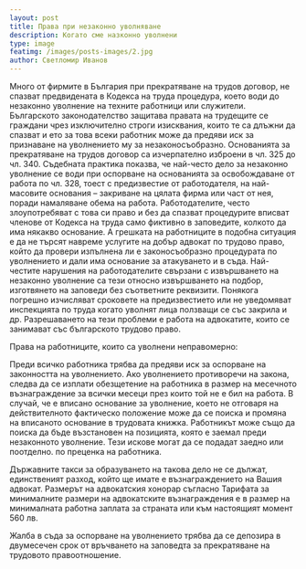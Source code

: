 ```yaml
---
layout: post
title: Права при незаконно уволняване
description: Когато сме назконно уволнени
type: image
featimg: /images/posts-images/2.jpg
author: Светломир Иванов
---
```


<p>Много от фирмите в България при прекратяване на трудов договор, не спазват предвидената в Кодекса на труда процедура, което води до незаконно уволнение на техните работници или служители. Българското законодателство защитава правата на трудещите се граждани чрез изключително строги изисквания, които те са длъжни да спазват и ето за това всеки работник може да предяви иск за признаване на уволнението му за незаконосъобразно.
Основанията за прекратяване на трудов договор са изчерпателно изброени в чл. 325 до чл. 340. Съдебната практика показва, че най-често дело за незаконно уволнение се води при оспорване на основанията за освобождаване от работа по чл. 328, тоест с предизвестие от работодателя, на най-масовите основания – закриване на цялата фирма или част от нея, поради намаляване обема на работа.
Работодателите, често злоупотребяват с това си право и без да спазват процедурите вписват членове от Кодекса на труда само фиктивно в заповедите, колкото да има някакво основание. А грешката на работниците в подобна ситуация е да не търсят навреме услугите на добър адвокат по трудово право, който да провери изпълнена ли е законосъобразно процедурата по уволнението и дали има основание за атакуването и в съда.
Най-честите нарушения на работодателите свързани с извършването на незаконно уволнение са тези относно извършването на подбор, изготвянето на заповеди без съответните реквизити. Понякога погрешно изчисляват сроковете на предизвестието или не уведомяват инспекцията по труда когато уволнят лица ползващи се със закрила и др.
Разрешаването на тези проблеми е работа на адвокатите, които се занимават със българското трудово право.</p>

<p>Права на работниците, които са уволнени неправомерно:</p>
<p>Преди всичко работника трябва да предяви иск за оспорване на законността на уволнението. Ако уволнението противоречи на закона, следва да се изплати обезщетение на работника в размер на месечното възнаграждение за всички месеци през които той не е бил на работа.
В случай, че е вписано основание за уволнение, което не отговаря на действителното фактическо положение може да се поиска и промяна на вписаното основание в трудовата книжка. Работникът може също да поиска да бъде възстановен на позицията, която е заемал преди незаконното уволнение. Тези искове могат да се подадат заедно или поотделно. по преценка на работника.

<p>Държавните такси за образуването на такова дело не се дължат, eдинственият разход, който ще имате е възнаграждението на Вашия адвокат.
Размерът на адвокатския хонорар съгласно Тарифата за минималните размери на адвокатските възнаграждения е в размер на минималната работна заплата за страната или към настоящият момент 560 лв.</p>

<p>Жалба в съда за оспорване на уволнението трябва да се депозира в двумесечен срок от връчването на заповедта за прекратяване на трудовото правоотношение.</p>
